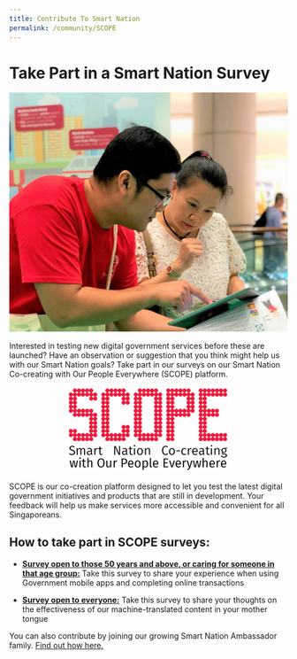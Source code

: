 ```yaml
---
title: Contribute To Smart Nation
permalink: /community/SCOPE
---
```

# Take Part in a Smart Nation Survey

![Member of public doing SCOPE with a Smart Nation Ambassador](/images/community/scope-sn-ambassdor.jpg)

Interested in testing new digital government services before these are launched? Have an observation or suggestion that you think might help us with our Smart Nation goals?
Take part in our surveys on our Smart Nation Co-creating with Our People Everywhere (SCOPE) platform.

<div style="width:100%;display:flex;justify-content:center;"><div style="width:300px;"><img src="/images/community/scope-logo.png"></div></div>

SCOPE is our co-creation platform designed to let you test the latest digital government initiatives and products that are still in development. Your feedback will help us make services more accessible and convenient for all Singaporeans. 

## How to take part in SCOPE surveys:

* <a href="https://www.research.net/r/Digital4seniors" target="_blank">**Survey open to those 50 years and above, or caring for someone in that age group:**</a>  Take this survey to share your experience when using Government mobile apps and completing online transactions

* <a href="https://www.research.net/r/MultilanguageGovt" target="_blank">**Survey open to everyone:**</a> Take this survey to share your thoughts on the effectiveness of our machine-translated content in your mother tongue


You can also contribute by joining our growing Smart Nation Ambassador family. [Find out how here.](/community/smart-nation-ambassadors)
